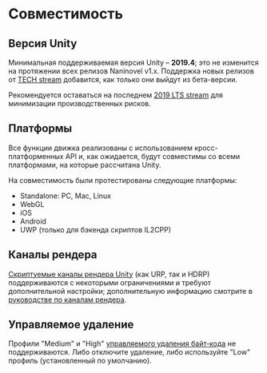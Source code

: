 # Совместимость

## Версия Unity

Минимальная поддерживаемая версия Unity – **2019.4**; это не изменится на протяжении всех релизов Naninovel v1.х. Поддержка новых релизов от [TECH stream](https://blogs.unity3d.com/2018/04/09/new-plans-for-unity-releases-introducing-the-tech-and-long-term-support-lts-streams/) добавится, как только они выйдут из бета-версии.

Рекомендуется оставаться на последнем [2019 LTS stream](https://unity3d.com/unity/qa/lts-releases?version=2019.4) для минимизации производственных рисков.

## Платформы

Все функции движка реализованы с использованием кросс-платформенных API и, как ожидается, будут совместимы со всеми платформами, на которые рассчитана Unity.

На совместимость были протестированы следующие платформы:
* Standalone: PC, Mac, Linux
* WebGL
* iOS
* Android
* UWP (только для бэкенда скриптов IL2CPP)

## Каналы рендера

[Скриптуемые каналы рендера Unity](https://docs.unity3d.com/Manual/render-pipelines.html) (как URP, так и HDRP) поддерживаются с некоторыми ограничениями и требуют дополнительной настройки; дополнительную информацию смотрите в [руководстве по каналам рендера](/ru/guide/render-pipelines.md).

## Управляемое удаление

Профили "Medium" и "High" [управляемого удаления байт-кода](https://docs.unity3d.com/Manual/ManagedCodeStripping.html) не поддерживаются. Либо отключите удаление, либо используйте "Low" профиль (установленный по умолчанию).